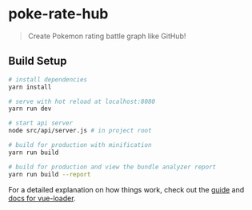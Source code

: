 # poke-rate-hub

> Create Pokemon rating battle graph like GitHub!



## Build Setup

``` bash
# install dependencies
yarn install

# serve with hot reload at localhost:8080
yarn run dev

# start api server
node src/api/server.js # in project root

# build for production with minification
yarn run build

# build for production and view the bundle analyzer report
yarn run build --report
```

For a detailed explanation on how things work, check out the [guide](http://vuejs-templates.github.io/webpack/) and [docs for vue-loader](http://vuejs.github.io/vue-loader).
